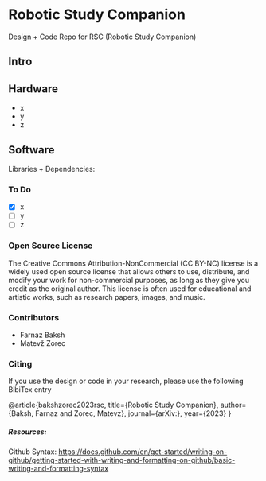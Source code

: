 # Robotic Study Companion
Design + Code Repo for RSC (Robotic Study Companion)

## Intro 

## Hardware 
* x
* y 
* z  

## Software
Libraries + Dependencies:


### To Do
- [x]  x
- [ ] y
- [ ] z

### Open Source License  
The Creative Commons Attribution-NonCommercial (CC BY-NC) license is a widely used open source license that allows others to use, distribute, and modify your work for non-commercial purposes, as long as they give you credit as the original author. 
This license is often used for educational and artistic works, such as research papers, images, and music.

### Contributors
* Farnaz Baksh
* Matevž Zorec

### Citing
If you use the design or code in your research, please use the following BibiTex entry 

@article{bakshzorec2023rsc,
  title={Robotic Study Companion},
  author={Baksh, Farnaz and Zorec, Matevz},
  journal={arXiv:},
  year={2023}
}

##### Resources:
Github Syntax: https://docs.github.com/en/get-started/writing-on-github/getting-started-with-writing-and-formatting-on-github/basic-writing-and-formatting-syntax
